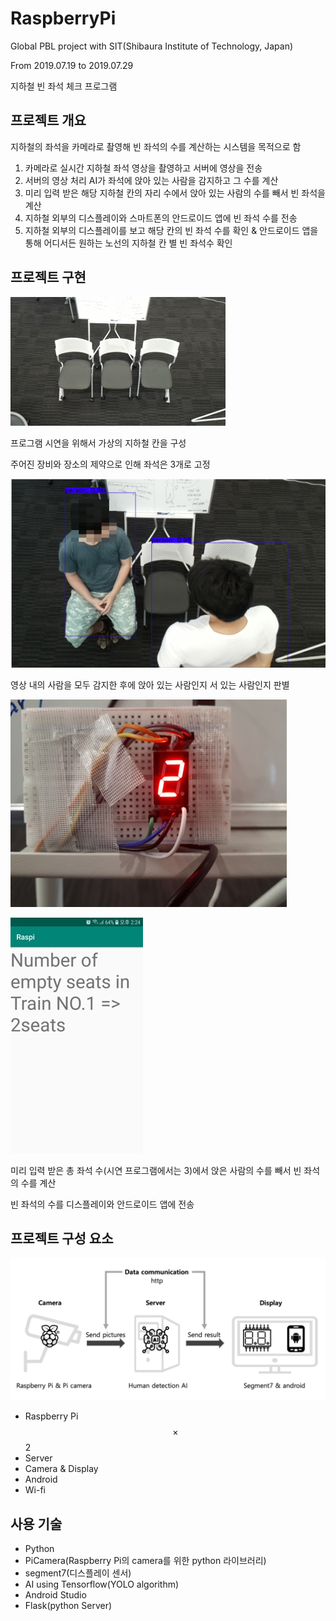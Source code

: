# RaspberryPi

Global PBL project with SIT(Shibaura Institute of Technology, Japan)

From 2019.07.19 to 2019.07.29

지하철 빈 좌석 체크 프로그램

## 프로젝트 개요

지하철의 좌석을 카메라로 촬영해 빈 좌석의 수를 계산하는 시스템을 목적으로 함

1. 카메라로 실시간 지하철 좌석 영상을 촬영하고 서버에 영상을 전송
2. 서버의 영상 처리 AI가 좌석에 앉아 있는 사람을 감지하고 그 수를 계산
3. 미리 입력 받은 해당 지하철 칸의 자리 수에서 앉아 있는 사람의 수를 빼서 빈 좌석을 계산
4. 지하철 외부의 디스플레이와 스마트폰의 안드로이드 앱에 빈 좌석 수를 전송
5. 지하철 외부의 디스플레이를 보고 해당 칸의 빈 좌석 수를 확인 & 안드로이드 앱을 통해 어디서든 원하는 노선의 지하철 칸 별 빈 좌석수 확인

## 프로젝트 구현

![1](./images/1.jpg)

프로그램 시연을 위해서 가상의 지하철 칸을 구성

주어진 장비와 장소의 제약으로 인해 좌석은 3개로 고정

![2](./images/2.png)

영상 내의 사람을 모두 감지한 후에 앉아 있는 사람인지 서 있는 사람인지 판별

![3](./images/3.jpg)

![4](./images/4.jpg)

미리 입력 받은 총 좌석 수(시연 프로그램에서는 3)에서 앉은 사람의 수를 빼서 빈 좌석의 수를 계산

빈 좌석의 수를 디스플레이와 안드로이드 앱에 전송

## 프로젝트 구성 요소

![process](./images/process.png)

* Raspberry Pi $$\times$$ 2
* Server
* Camera & Display
* Android
* Wi-fi

## 사용 기술

* Python
* PiCamera(Raspberry Pi의 camera를 위한 python 라이브러리)
* segment7(디스플레이 센서)
* AI using Tensorflow(YOLO algorithm)
* Android Studio
* Flask(python Server)

